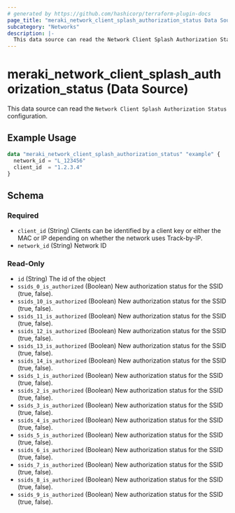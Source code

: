 ```yaml
---
# generated by https://github.com/hashicorp/terraform-plugin-docs
page_title: "meraki_network_client_splash_authorization_status Data Source - terraform-provider-meraki"
subcategory: "Networks"
description: |-
  This data source can read the Network Client Splash Authorization Status configuration.
---
```


# meraki_network_client_splash_authorization_status (Data Source)

This data source can read the `Network Client Splash Authorization Status` configuration.

## Example Usage

```terraform
data "meraki_network_client_splash_authorization_status" "example" {
  network_id = "L_123456"
  client_id  = "1.2.3.4"
}
```

<!-- schema generated by tfplugindocs -->
## Schema

### Required

- `client_id` (String) Clients can be identified by a client key or either the MAC or IP depending on whether the network uses Track-by-IP.
- `network_id` (String) Network ID

### Read-Only

- `id` (String) The id of the object
- `ssids_0_is_authorized` (Boolean) New authorization status for the SSID (true, false).
- `ssids_10_is_authorized` (Boolean) New authorization status for the SSID (true, false).
- `ssids_11_is_authorized` (Boolean) New authorization status for the SSID (true, false).
- `ssids_12_is_authorized` (Boolean) New authorization status for the SSID (true, false).
- `ssids_13_is_authorized` (Boolean) New authorization status for the SSID (true, false).
- `ssids_14_is_authorized` (Boolean) New authorization status for the SSID (true, false).
- `ssids_1_is_authorized` (Boolean) New authorization status for the SSID (true, false).
- `ssids_2_is_authorized` (Boolean) New authorization status for the SSID (true, false).
- `ssids_3_is_authorized` (Boolean) New authorization status for the SSID (true, false).
- `ssids_4_is_authorized` (Boolean) New authorization status for the SSID (true, false).
- `ssids_5_is_authorized` (Boolean) New authorization status for the SSID (true, false).
- `ssids_6_is_authorized` (Boolean) New authorization status for the SSID (true, false).
- `ssids_7_is_authorized` (Boolean) New authorization status for the SSID (true, false).
- `ssids_8_is_authorized` (Boolean) New authorization status for the SSID (true, false).
- `ssids_9_is_authorized` (Boolean) New authorization status for the SSID (true, false).
